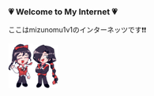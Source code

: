 ### 💗 Welcome to My Internet 💗

ここはmizunomu1v1のインターネッツです❗❗
 
 <img src="img/ebsb_1.png" width=10%><img src="img/ebsb_2.png" width=10%>
